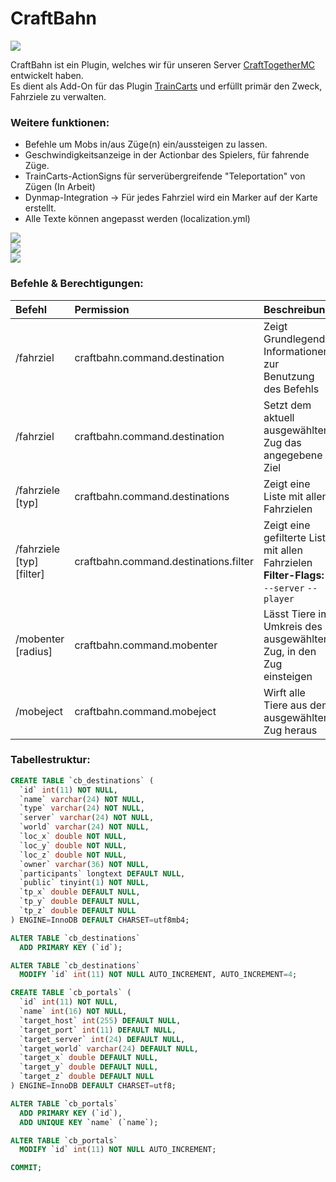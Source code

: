 # CraftBahn

![](https://media.tenor.com/images/b31da936191fcccadb8fc6e0fc777070/tenor.gif)

CraftBahn ist ein Plugin, welches wir für unseren Server [CraftTogetherMC](https://github.com/CraftTogetherMC) entwickelt haben.  
Es dient als Add-On für das Plugin [TrainCarts](https://github.com/bergerhealer/TrainCarts) und erfüllt primär den Zweck, Fahrziele zu verwalten.

### Weitere funktionen:
- Befehle um Mobs in/aus Züge(n) ein/aussteigen zu lassen.
- Geschwindigkeitsanzeige in der Actionbar des Spielers, für fahrende Züge.
- TrainCarts-ActionSigns für serverübergreifende "Teleportation" von Zügen (In Arbeit)
- Dynmap-Integration -> Für jedes Fahrziel wird ein Marker auf der Karte erstellt.
- Alle Texte können angepasst werden (localization.yml)
  
  
![](https://i.imgur.com/G2U1pKx.png)  
![](https://i.imgur.com/cUXQjis.png)  
![](https://i.imgur.com/g2UdOvJ.png)   
  
### Befehle & Berechtigungen:
| Befehl                     | Permission                             | Beschreibung     |
| :---                       | :---                                   | :---             |
| /fahrziel                  | craftbahn.command.destination          | Zeigt Grundlegende Informationen zur Benutzung des Befehls |
| /fahrziel <name>           | craftbahn.command.destination          | Setzt dem aktuell ausgewählten Zug das angegebene Ziel |
| /fahrziele [typ]           | craftbahn.command.destinations         | Zeigt eine Liste mit allen Fahrzielen
| /fahrziele [typ] [filter]  | craftbahn.command.destinations.filter  | Zeigt eine gefilterte Liste mit allen Fahrzielen **Filter-Flags:** `--server` `--player`  |
| /mobenter [radius]         | craftbahn.command.mobenter             | Lässt Tiere im Umkreis des ausgewählten Zug, in den Zug einsteigen |
| /mobeject                  | craftbahn.command.mobeject             | Wirft alle Tiere aus dem ausgewählten Zug heraus |

### Tabellestruktur:

``` sql
CREATE TABLE `cb_destinations` (
  `id` int(11) NOT NULL,
  `name` varchar(24) NOT NULL,
  `type` varchar(24) NOT NULL,
  `server` varchar(24) NOT NULL,
  `world` varchar(24) NOT NULL,
  `loc_x` double NOT NULL,
  `loc_y` double NOT NULL,
  `loc_z` double NOT NULL,
  `owner` varchar(36) NOT NULL,
  `participants` longtext DEFAULT NULL,
  `public` tinyint(1) NOT NULL,
  `tp_x` double DEFAULT NULL,
  `tp_y` double DEFAULT NULL,
  `tp_z` double DEFAULT NULL
) ENGINE=InnoDB DEFAULT CHARSET=utf8mb4;

ALTER TABLE `cb_destinations`
  ADD PRIMARY KEY (`id`);

ALTER TABLE `cb_destinations`
  MODIFY `id` int(11) NOT NULL AUTO_INCREMENT, AUTO_INCREMENT=4;

CREATE TABLE `cb_portals` (
  `id` int(11) NOT NULL,
  `name` int(16) NOT NULL,
  `target_host` int(255) DEFAULT NULL,
  `target_port` int(11) DEFAULT NULL,
  `target_server` int(24) DEFAULT NULL,
  `target_world` varchar(24) DEFAULT NULL,
  `target_x` double DEFAULT NULL,
  `target_y` double DEFAULT NULL,
  `target_z` double DEFAULT NULL
) ENGINE=InnoDB DEFAULT CHARSET=utf8;

ALTER TABLE `cb_portals`
  ADD PRIMARY KEY (`id`),
  ADD UNIQUE KEY `name` (`name`);

ALTER TABLE `cb_portals`
  MODIFY `id` int(11) NOT NULL AUTO_INCREMENT;

COMMIT;
```


